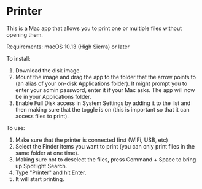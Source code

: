 # Printer
This is a Mac app that allows you to print one or multiple files without opening them.

Requirements: macOS 10.13 (High Sierra) or later

To install:
1. Download the disk image.
3. Mount the image and drag the app to the folder that the arrow points to (an alias of your on-disk Applications folder). It might prompt you to enter your admin password, enter it if your Mac asks. The app will now be in your Applications folder.
4. Enable Full Disk access in System Settings by adding it to the list and then making sure that the toggle is on (this is important so that it can access files to print).

To use:
1. Make sure that the printer is connected first (WiFi, USB, etc)
3. Select the Finder items you want to print (you can only print files in the same folder at one time).
4. Making sure not to deselect the files, press Command + Space to bring up Spotlight Search.
5. Type "Printer" and hit Enter.
6. It will start printing.
